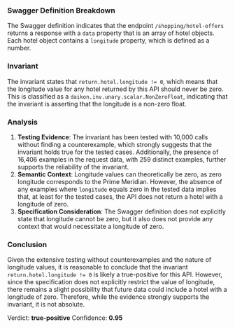 ### Swagger Definition Breakdown
The Swagger definition indicates that the endpoint `/shopping/hotel-offers` returns a response with a `data` property that is an array of hotel objects. Each hotel object contains a `longitude` property, which is defined as a number. 

### Invariant
The invariant states that `return.hotel.longitude != 0`, which means that the longitude value for any hotel returned by this API should never be zero. This is classified as a `daikon.inv.unary.scalar.NonZeroFloat`, indicating that the invariant is asserting that the longitude is a non-zero float. 

### Analysis
1. **Testing Evidence**: The invariant has been tested with 10,000 calls without finding a counterexample, which strongly suggests that the invariant holds true for the tested cases. Additionally, the presence of 16,406 examples in the request data, with 259 distinct examples, further supports the reliability of the invariant. 
2. **Semantic Context**: Longitude values can theoretically be zero, as zero longitude corresponds to the Prime Meridian. However, the absence of any examples where `longitude` equals zero in the tested data implies that, at least for the tested cases, the API does not return a hotel with a longitude of zero. 
3. **Specification Consideration**: The Swagger definition does not explicitly state that longitude cannot be zero, but it also does not provide any context that would necessitate a longitude of zero. 

### Conclusion
Given the extensive testing without counterexamples and the nature of longitude values, it is reasonable to conclude that the invariant `return.hotel.longitude != 0` is likely a true-positive for this API. However, since the specification does not explicitly restrict the value of longitude, there remains a slight possibility that future data could include a hotel with a longitude of zero. Therefore, while the evidence strongly supports the invariant, it is not absolute. 

Verdict: **true-positive**
Confidence: **0.95**
